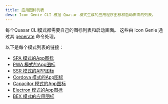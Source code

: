 ```yaml
---
title: 应用图标列表
desc: Icon Genie CLI 根据 Quasar 模式生成的应用程序图标和启动画面的列表。
---
```


每个Quasar CLI模式都需要自己的图标列表和启动画面。
这些由 Icon Genie 通过其 [generate](/icongenie/command-list#generate) 命令处理。

以下是每个模式列表的链接：

* [SPA 模式的App图标](/quasar-cli/developing-spa/app-icons-spa)
* [PWA 模式的App图标](/quasar-cli/developing-pwa/app-icons-pwa)
* [SSR 模式的APP图标](/quasar-cli/developing-ssr/app-icons-ssr)
* [Cordova 模式的App图标](/quasar-cli/developing-cordova-apps/app-icons-cordova)
* [Capacitor 模式的App图标](/quasar-cli/developing-capacitor-apps/app-icons-capacitor)
* [Electron 模式的App图标](/quasar-cli/developing-electron-apps/app-icons-electron)
* [BEX 模式的应用图标](/quasar-cli/developing-browser-extensions/app-icons-browser-extension)
